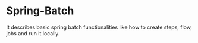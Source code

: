 # Spring-Batch
It describes basic spring batch functionalities like how to create steps, flow, jobs and run it locally.
